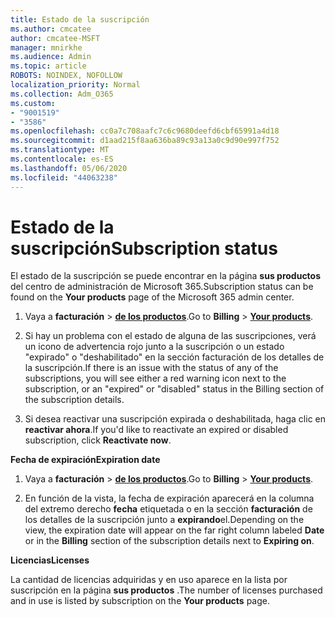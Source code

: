 ```yaml
---
title: Estado de la suscripción
ms.author: cmcatee
author: cmcatee-MSFT
manager: mnirkhe
ms.audience: Admin
ms.topic: article
ROBOTS: NOINDEX, NOFOLLOW
localization_priority: Normal
ms.collection: Adm_O365
ms.custom:
- "9001519"
- "3586"
ms.openlocfilehash: cc0a7c708aafc7c6c9680deefd6cbf65991a4d18
ms.sourcegitcommit: d1aad215f8aa636ba89c93a13a0c9d90e997f752
ms.translationtype: MT
ms.contentlocale: es-ES
ms.lasthandoff: 05/06/2020
ms.locfileid: "44063238"
---
```

# <a name="subscription-status"></a><span data-ttu-id="8cf33-102">Estado de la suscripción</span><span class="sxs-lookup"><span data-stu-id="8cf33-102">Subscription status</span></span>

<span data-ttu-id="8cf33-103">El estado de la suscripción se puede encontrar en la página **sus productos** del centro de administración de Microsoft 365.</span><span class="sxs-lookup"><span data-stu-id="8cf33-103">Subscription status can be found on the **Your products** page of the Microsoft 365 admin center.</span></span>

1. <span data-ttu-id="8cf33-104">Vaya a **facturación** > **[de los productos](https://go.microsoft.com/fwlink/p/?linkid=842054)**.</span><span class="sxs-lookup"><span data-stu-id="8cf33-104">Go to **Billing** > **[Your products](https://go.microsoft.com/fwlink/p/?linkid=842054)**.</span></span>

2. <span data-ttu-id="8cf33-105">Si hay un problema con el estado de alguna de las suscripciones, verá un icono de advertencia rojo junto a la suscripción o un estado "expirado" o "deshabilitado" en la sección facturación de los detalles de la suscripción.</span><span class="sxs-lookup"><span data-stu-id="8cf33-105">If there is an issue with the status of any of the subscriptions, you will see either a red warning icon next to the subscription, or an "expired" or "disabled" status in the Billing section of the subscription details.</span></span>

3. <span data-ttu-id="8cf33-106">Si desea reactivar una suscripción expirada o deshabilitada, haga clic en **reactivar ahora**.</span><span class="sxs-lookup"><span data-stu-id="8cf33-106">If you'd like to reactivate an expired or disabled subscription, click **Reactivate now**.</span></span>

<span data-ttu-id="8cf33-107">**Fecha de expiración**</span><span class="sxs-lookup"><span data-stu-id="8cf33-107">**Expiration date**</span></span>

1. <span data-ttu-id="8cf33-108">Vaya a **facturación** > **[de los productos](https://go.microsoft.com/fwlink/p/?linkid=842054)**.</span><span class="sxs-lookup"><span data-stu-id="8cf33-108">Go to **Billing** > **[Your products](https://go.microsoft.com/fwlink/p/?linkid=842054)**.</span></span>

2. <span data-ttu-id="8cf33-109">En función de la vista, la fecha de expiración aparecerá en la columna del extremo derecho **fecha** etiquetada o en la sección **facturación** de los detalles de la suscripción junto a **expirando**el.</span><span class="sxs-lookup"><span data-stu-id="8cf33-109">Depending on the view, the expiration date will appear on the far right column labeled **Date** or in the **Billing** section of the subscription details next to **Expiring on**.</span></span>

<span data-ttu-id="8cf33-110">**Licencias**</span><span class="sxs-lookup"><span data-stu-id="8cf33-110">**Licenses**</span></span>

<span data-ttu-id="8cf33-111">La cantidad de licencias adquiridas y en uso aparece en la lista por suscripción en la página **sus productos** .</span><span class="sxs-lookup"><span data-stu-id="8cf33-111">The number of licenses purchased and in use is listed by subscription on the **Your products** page.</span></span>

